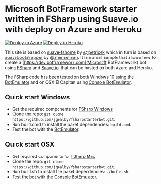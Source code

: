 # Microsoft BotFramework starter written in FSharp using Suave.io with deploy on Azure and Heroku

[![Deploy to Azure](http://azuredeploy.net/deploybutton.png)](https://azuredeploy.net/)
[![Deploy to Heroku](https://www.herokucdn.com/deploy/button.png)](https://heroku.com/deploy)

This site is based on [suave-fshome](https://github.com/tpetricek/suave-fshome) by [@tpetricek](https://github.com/tpetricek) which
in turn is based on [suavebootstrapper](https://github.com/shanselman/suavebootstrapper) by [@shanselman](http://github.com/shanselman). 
It is a small sample that shows how to create a [https://dev.botframework.com](Microsoft BotFramework) bot using [FSharp](http://fsharp.org) 
and [Suave.io](https://suave.io), that can be hosted on both Azure and Heroku.


The FSharp code has been tested on both Windows 10 using the [BotEmulator](https://aka.ms/bf-bc-emulator) and on OSX El Capitan using
[Console BotEmulator](http://aka.ms/bfemulator).

## Quick start Windows

* Get the required components for [FSharp Windows](http://fsharp.org/use/windows/)
* Clone the repo: `git clone https://github.com/jgoalby/fsharpstarterbot.git`.
* Run build.cmd to install the paket dependencies: `build.cmd`.
* Test the bot with the [BotEmulator](https://aka.ms/bf-bc-emulator).

## Quick start OSX

* Get required components for [FSharp Mac](http://fsharp.org/use/mac) 
* Clone the repo: `git clone https://github.com/jgoalby/fsharpstarterbot.git`.
* Run build.sh to install the paket dependencies: `./build.sh`.
* Test the bot with the [Console BotEmulator](http://aka.ms/bfemulator).

